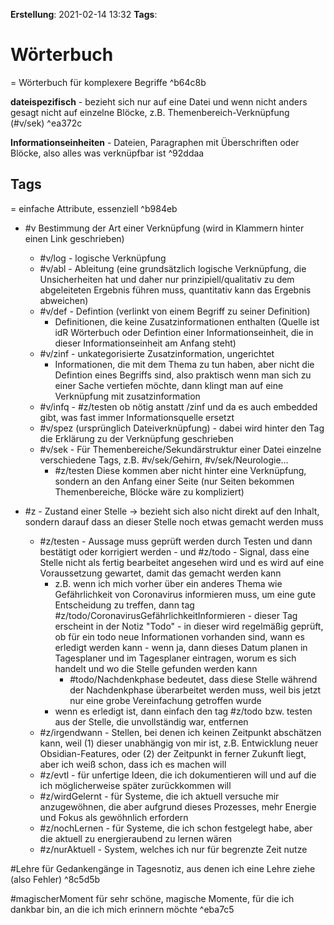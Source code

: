 **Erstellung**: 2021-02-14  13:32
**Tags**:

# Wörterbuch
= Wörterbuch für komplexere Begriffe ^b64c8b

**dateispezifisch** - bezieht sich nur auf eine Datei und wenn nicht anders gesagt nicht auf einzelne Blöcke, z.B. Themenbereich-Verknüpfung (\#v/sek)  ^ea372c

**Informationseinheiten** - Dateien, Paragraphen mit Überschriften oder Blöcke, also alles was verknüpfbar ist ^92ddaa

## Tags
= einfache Attribute, essenziell ^b984eb

- \#v Bestimmung der Art einer Verknüpfung (wird in Klammern hinter einen Link geschrieben)
	-   \#v/log - logische Verknüpfung
	-   \#v/abl - Ableitung (eine grundsätzlich logische Verknüpfung, die Unsicherheiten hat und daher nur prinzipiell/qualitativ zu dem abgeleiteten Ergebnis führen muss, quantitativ kann das Ergebnis abweichen)
	-   \#v/def - Defintion (verlinkt von einem Begriff zu seiner Definition)
		-   Definitionen, die keine Zusatzinformationen enthalten (Quelle ist idR Wörterbuch oder Defintion einer Informationseinheit, die in dieser Informationseinheit am Anfang steht) 
	-   \#v/zinf - unkategorisierte Zusatzinformation, ungerichtet
		-   Informationen, die mit dem Thema zu tun haben, aber nicht die Defintion eines Begriffs sind, also praktisch wenn man sich zu einer Sache vertiefen möchte, dann klingt man auf eine Verknüpfung mit zusatzinformation
	-   \#v/infq - #z/testen ob nötig anstatt /zinf und da es auch embedded gibt, was fast immer Informationsquelle ersetzt 
	-   \#v/spez (ursprünglich Dateiverknüpfung) - dabei wird hinter den Tag die Erklärung zu der Verknüpfung geschrieben
	-   \#v/sek - Für Themenbereiche/Sekundärstruktur einer Datei einzelne verschiedene Tags, z.B. \#v/sek/Gehirn, \#v/sek/Neurologie… 
		-   #z/testen Diese kommen aber nicht hinter eine Verknüpfung, sondern an den Anfang einer Seite (nur Seiten bekommen Themenbereiche, Blöcke wäre zu kompliziert)

-   \#z - Zustand einer Stelle -> bezieht sich also nicht direkt auf den Inhalt, sondern darauf dass an dieser Stelle noch etwas gemacht werden muss
	-   \#z/testen - Aussage muss geprüft werden durch Testen und dann bestätigt oder korrigiert werden - und \#z/todo - Signal, dass eine Stelle nicht als fertig bearbeitet angesehen wird und es wird auf eine Voraussetzung gewartet, damit das gemacht werden kann
		-   z.B. wenn ich mich vorher über ein anderes Thema wie Gefährlichkeit von Coronavirus informieren muss, um eine gute Entscheidung zu treffen, dann tag \#z/todo/CoronavirusGefährlichkeitInformieren - dieser Tag erscheint in der Notiz "Todo" - in dieser wird regelmäßig geprüft, ob für ein todo neue Informationen vorhanden sind, wann es erledigt werden kann - wenn ja, dann dieses Datum planen in Tagesplaner und im Tagesplaner eintragen, worum es sich handelt und wo die Stelle gefunden werden kann
			-   \#todo/Nachdenkphase bedeutet, dass diese Stelle während der Nachdenkphase überarbeitet werden muss, weil bis jetzt nur eine grobe Vereinfachung getroffen wurde
		-   wenn es erledigt ist, dann einfach den tag \#z/todo bzw. testen aus der Stelle, die unvollständig war, entfernen
	-   \#z/irgendwann - Stellen, bei denen ich keinen Zeitpunkt abschätzen kann, weil (1) dieser unabhängig von mir ist, z.B. Entwicklung neuer Obsidian-Features, oder (2) der Zeitpunkt in ferner Zukunft liegt, aber ich weiß schon, dass ich es machen will
	- \#z/evtl - für unfertige Ideen, die ich dokumentieren will und auf die ich möglicherweise später zurückkommen will
	- \#z/wirdGelernt - für Systeme, die ich aktuell versuche mir anzugewöhnen, die aber aufgrund dieses Prozesses, mehr Energie und Fokus als gewöhnlich erfordern
	- \#z/nochLernen - für Systeme, die ich schon festgelegt habe, aber die aktuell zu energieraubend zu lernen wären
	- \#z/nurAktuell - System, welches ich nur für begrenzte Zeit nutze

\#Lehre für Gedankengänge in Tagesnotiz, aus denen ich eine Lehre ziehe (also Fehler) ^8c5d5b

\#magischerMoment für sehr schöne, magische Momente, für die ich dankbar bin, an die ich mich erinnern möchte ^eba7c5